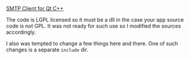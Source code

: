 [SMTP Client for Qt C++](https://github.com/bluetiger9/SmtpClient-for-Qt)

The code is LGPL licensed so it must be a dll in the case your app source code is not GPL.
It was not ready for such use so I modified the sources accordingly. 

I also was tempted to change a few things here and there.
One of such changes is a separate `include` dir.

